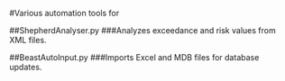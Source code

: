 #Various automation tools for 

##ShepherdAnalyser.py
###Analyzes exceedance and risk values from XML files.

##BeastAutoInput.py
###Imports Excel and MDB files for database updates.
